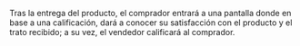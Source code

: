 
Tras la entrega del producto, 
el comprador entrará a una pantalla donde en base a una calificación,
dará a conocer su satisfacción con el producto y el trato recibido;
a su vez, el vendedor calificará al comprador.
